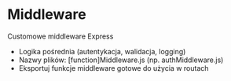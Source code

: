 # Middleware
Customowe middleware Express
- Logika pośrednia (autentykacja, walidacja, logging)
- Nazwy plików: [function]Middleware.js (np. authMiddleware.js)
- Eksportuj funkcje middleware gotowe do użycia w routach